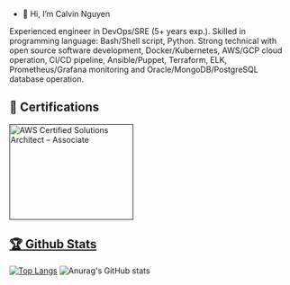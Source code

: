 - 👋 Hi, I’m Calvin Nguyen

Experienced engineer in DevOps/SRE (5+ years exp.). Skilled in programming language: Bash/Shell script, Python. Strong technical with open source software development, Docker/Kubernetes, AWS/GCP cloud operation, CI/CD pipeline, Ansible/Puppet, Terraform, ELK, Prometheus/Grafana monitoring and Oracle/MongoDB/PostgreSQL database operation.

## 🚀 Certifications

<a target="_blank" href=""><img src="https://images.credly.com/size/680x680/images/4bc21d8b-4afe-4fbd-9a90-a9de8bf7b240/AWS-SolArchitect-Associate-2020.png" alt="AWS Certified Solutions Architect – Associate" style="width:220px;height:170px;">

<!---
mrcit94/mrcit94 is a ✨ special ✨ repository because its `README.md` (this file) appears on your GitHub profile.
You can click the Preview link to take a look at your changes.
--->

## :trophy: Github Stats
[![Top Langs](https://github-readme-stats.vercel.app/api/top-langs/?username=mrcit94)](https://github.com/mrcit94)
![Anurag's GitHub stats](https://github-readme-stats.vercel.app/api?username=mrcit94&show_icons=true&theme=radical)




